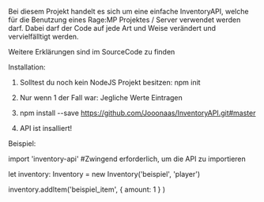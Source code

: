 Bei diesem Projekt handelt es sich um eine einfache InventoryAPI, welche für die Benutzung eines Rage:MP Projektes / Server verwendet werden darf.
Dabei darf der Code auf jede Art und Weise verändert und vervielfälltigt werden.

Weitere Erklärungen sind im SourceCode zu finden

Installation:

1. Solltest du noch kein NodeJS Projekt besitzen: npm init
2. Nur wenn 1 der Fall war: Jegliche Werte Eintragen

3. npm install --save https://github.com/Jooonaas/InventoryAPI.git#master
4. API ist insalliert!

Beispiel:

import 'inventory-api' #Zwingend erforderlich, um die API zu importieren

let inventory: Inventory = new Inventory('beispiel', 'player')

inventory.addItem('beispiel_item', { amount: 1 } )